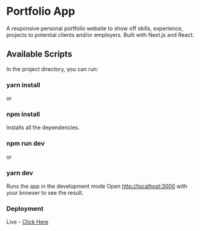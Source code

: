 # Portfolio App

A responsive personal portfolio website to show off skills, experience, projects to potential clients and/or employers. Built with Next.js and React.

## Available Scripts

In the project directory, you can run:

### yarn install 
or 
### npm install

Installs all the dependencies.



### npm run dev
or
### yarn dev

Runs the app in the development mode
Open [http://localhost:3000](http://localhost:3000) with your browser to see the result.



### Deployment

Live - [Click Here](https://thirsty-kepler-245d32.netlify.app/)
